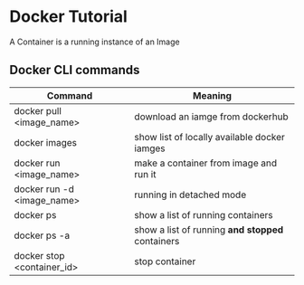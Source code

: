 # Docker Tutorial

A Container is a running instance of an Image



## Docker CLI commands

| Command  | Meaning   | 
|---|---|
| docker pull <image_name>  | download an iamge from dockerhub  | 
| docker images  | show list of locally available docker iamges  |
| docker run <image_name>    | make a container from image and run it  |
| docker run -d <image_name>    | running in detached mode  |
| docker ps   | show a list of running containers  |
| docker ps -a  | show a list of running **and stopped** containers  |
| docker stop <container_id>   | stop container  |
